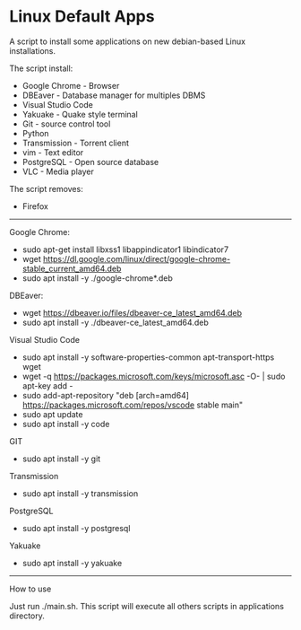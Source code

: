 # Linux Default Apps
A script to install some applications on new debian-based Linux installations.

The script install:
* Google Chrome - Browser
* DBEaver - Database manager for multiples DBMS
* Visual Studio Code
* Yakuake - Quake style terminal
* Git - source control tool
* Python
* Transmission - Torrent client
* vim - Text editor
* PostgreSQL - Open source database
* VLC - Media player

The script removes:
* Firefox

---

Google Chrome:
* sudo apt-get install libxss1 libappindicator1 libindicator7
* wget https://dl.google.com/linux/direct/google-chrome-stable_current_amd64.deb
* sudo apt install -y ./google-chrome*.deb

DBEaver:
* wget https://dbeaver.io/files/dbeaver-ce_latest_amd64.deb
* sudo apt install -y ./dbeaver-ce_latest_amd64.deb

Visual Studio Code
* sudo apt install -y software-properties-common apt-transport-https wget
* wget -q https://packages.microsoft.com/keys/microsoft.asc -O- | sudo apt-key add -
* sudo add-apt-repository "deb [arch=amd64] https://packages.microsoft.com/repos/vscode stable main"
* sudo apt update
* sudo apt install -y code

GIT
* sudo apt install -y git

Transmission
* sudo apt install -y transmission

PostgreSQL
* sudo apt install -y postgresql

Yakuake
* sudo apt install -y yakuake


---
How to use

Just run ./main.sh.
This script will execute all others scripts in applications directory.








